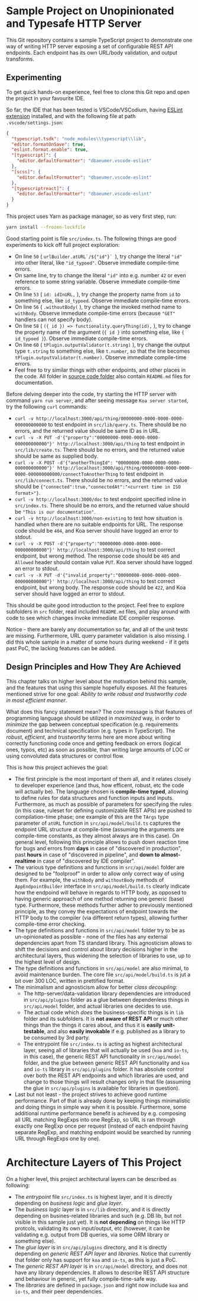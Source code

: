 # Sample Project on Unopinionated and Typesafe HTTP Server
This Git repository contains a sample TypeScript project to demonstrate one way of writing HTTP server exposing a set of configurable REST API endpoints.
Each endpoint has its own URL/body validation, and output transforms.

## Experimenting
To get quick hands-on experience, feel free to clone this Git repo and open the project in your favourite IDE.

So far, the IDE that has been tested is VSCode/VSCodium, having [ESLint extension](https://marketplace.visualstudio.com/items?itemName=dbaeumer.vscode-eslint) installed, and with the following file at path `.vscode/settings.json`:
```json
{
  "typescript.tsdk": "node_modules\\typescript\\lib",
  "editor.formatOnSave": true,
  "eslint.format.enable": true,
  "[typescript]": {
    "editor.defaultFormatter": "dbaeumer.vscode-eslint"
  },
  "[scss]": {
    "editor.defaultFormatter": "dbaeumer.vscode-eslint"
  },
  "[typescriptreact]": {
    "editor.defaultFormatter": "dbaeumer.vscode-eslint"
  }
}
```

This project uses Yarn as package manager, so as very first step, run:
```sh
yarn install --frozen-lockfile
```

Good starting point is file `src/index.ts`.
The following things are good experiments to kick off full project exploration:
- On line `50` ( ``urlBuilder.atURL`/${"id"}` ``), try change the literal `"id"` into other literal, like `"id_typoed"`.
  Observe immediate compile-time errors.
- On same line, try to change the literal `"id"` into e.g. number `42` or even reference to some string variable.
  Observe immediate compile-time errors.
- On line `53` ( `id: idInURL,` ), try change the property name from `id` to something else, like `id_typoed`.
  Observe immediate compile-time errors.
- On line `56` ( `.withoutBody(` ), try change the invoked method name to `withBody`.
  Observe immediate compile-time errors (because `"GET"` handlers can not specify body).
- On line `58` ( `({ id }) => functionality.queryThing(id),` ), try to change the property name of the argument (`{ id }` into something else, like `{ id_typoed }`).
  Observe immediate compile-time errors.
- On line `60` ( `tPlugin.outputValidator(t.string)` ), try change the output type `t.string` to something else, like `t.number`, so that the line becomes `tPlugin.outputValidator(t.number)`.
  Observe immediate compile-time errors.
- Feel free to try similar things with other endpoints, and other places in the code.
  All folder in [source code folder](src) also contain `README.md` files for documentation.

Before delving deeper into the code, try starting the HTTP server with command `yarn run server`, and after seeing message `Koa server started`, try the following `curl` commands:
- `curl -v http://localhost:3000/api/thing/00000000-0000-0000-0000-000000000000` to test endpoint in `src/lib/query.ts`.
  There should be no errors, and the returned value should be same ID as in URL.
- `curl -v -X PUT -d'{"property":"00000000-0000-0000-0000-000000000000"}' http://localhost:3000/api/thing` to test endpoint in `src/lib/create.ts`.
  There should be no errors, and the returned value should be same as supplied body.
- `curl -v -X POST -d'{"anotherThingId": "00000000-0000-0000-0000-000000000000"}' http://localhost:3000/api/thing/00000000-0000-0000-0000-000000000000/connectToAnotherThing` to test endpoint in `src/lib/connect.ts`.
  There should be no errors, and the returned value should be `{"connected":true,"connectedAt":"<current time in ISO format>"}`.
- `curl -v http://localhost:3000/doc` to test endpoint specified inline in `src/index.ts`.
  There should be no errors, and the returned value should be `"This is our documentation"`.
- `curl -v http://localhost:3000/non-existing` to test how situation is handled when there are no suitable endpoints for URL.
  The response code should be `404`, and Koa server should have logged an error to stdout.
- `curl -v -X POST -d'{"property":"00000000-0000-0000-0000-000000000000"}' http://localhost:3000/api/thing` to test correct endpoint, but wrong method.
  The response code should be `405` and `Allowed` header should contain value `PUT`.
  Koa server should have logged an error to stdout.
- `curl -v -X PUT -d'{"invalid_property":"00000000-0000-0000-0000-000000000000"}' http://localhost:3000/api/thing` to test correct endpoint, but wrong body.
  The response code should be `422`, and Koa server should have logged an error to stdout.

This should be quite good introduction to the project.
Feel free to explore subfolders in `src` folder, read included `README.md` files, and play around with code to see which changes invoke immediate IDE compiler response.

Notice - there are barely any documentation so far, and all of the unit tests are missing.
Furthermore, URL query parameter validation is also missing.
I did this whole sample in a matter of some hours during weekend - if it gets past PoC, the lacking features can be added.

## Design Principles and How They Are Achieved
This chapter talks on higher level about the motivation behind this sample, and the features that using this sample hopefully exposes.
All the features mentioned strive for one goal: *Ability to write robust and trustworthy code in most efficient manner*.

What does this fancy statement mean?
The core message is that features of programming language should be utilized in *maximized* way, in order to *minimize* the gap between conceptual specification (e.g. requirements document) and technical specification (e.g. types in TypeScript).
The *robust*, *efficient*, and *trustworthy* terms here are more about writing correctly functioning code once and getting feedback on errors (logical ones, typos, etc) as soon as possible, than writing large amounts of LOC or using convoluted data structures or control flow.

This is how this project achieves the goal:
- The first principle is the most important of them all, and it relates closely to developer experience (and thus, how efficent, robust, etc the code will actually be).
  The language chosen is **compile-time typed**, allowing to define rules for data structures and function inputs and inputs.
  Furthermore, as much as possible of parameters for specifying the rules (in this case, ruleset for defining customizable REST APIs) are pushed to compilation-time phase; one example of this are the `TArgs` type parameter of `atURL` function in `src/api/model/build.ts` captures the endpoint URL structure at compile-time (assuming the arguments are compile-time constants, as they almost always are in this case).
  On general level, following this principle allows to push down reaction time for bugs and errors from **days** in case of "discovered in production", past **hours** in case of "discovered in pipeline", and **down to almost-realtime** in case of "discovered by IDE compiler".
- The various type definitions and functions in `src/api/model` folder are designed to be "foolproof" in order to allow only correct way of using them.
  For example, the `withBody` and `withoutBody` methods of `AppEndpointBuilder` interface in `src/api/model/build.ts` clearly indicate how the endpoind will behave in regards to HTTP body, as opposed to having generic approach of one method returning one generic (base) type.
  Furthermore, these methods further adher to previously mentioned principle, as they convey the expectations of endpoint towards the HTTP body to the compiler (via different return types), allowing further compile-time error checking.
- The type definitions and functions in `src/api/model` folder try to be as un-opinionated as possible - none of the files has any external dependencies apart from TS standard library.
  This agnosticism allows to shift the decisions and control about library decisions higher in the architectural layers, thus widening the selection of libraries to use, up to the highest level of design.
- The type definitions and functions in `src/api/model` are also minimal, to avoid maintenance burden.
  The core file `src/api/model/build.ts` is jut a bit over 300 LOC, written in prettified format.
- The minimalism and agnosticism allow for better *class decoupling*:
    - The http-server/data-validation library dependencies are introduced in `src/api/plugins` folder as a glue between dependenless things in `src/api/model` folder, and actual libraries one decides to use.
    - The actual code which *does* the business-specific things is in `lib` folder and its subfolders.
      It is **not aware of REST API** or much other things than the things it cares about, and thus it is **easily unit-testable**, and also **easily invokable** if e.g. published as a library to be consumed by 3rd party.
    - The entrypoint file `src/index.ts` is acting as highest architectural layer, seeing all of libraries that will actually be used (`koa` and `io-ts`, in this case), the generic REST API functionality in `src/api/model` folder, and the glue between generic REST API functionality and `koa` and `io-ts` library in `src/api/plugins` folder.
      It has absolute control over both the REST API endpoints and which libraries are used, and change to those things will result changes only in that file (assuming the glue in `src/api/plugins` is available for libraries in question).
- Last but not least - the project strives to achieve good runtime performance.
  Part of that is already done by keeping things minimalistic and doing things in simple way when it is possible.
  Furthermore, some additional runtime performance benefit is achieved by e.g. composing all URL matching RegExps into one RegExp, so URL is ran through exactly one RegExp once per request (instead of each endpoint having separate RegExp, and matching endpoint would be searched by running URL through RegExps one by one).


# Architecture Layers of This Project
On a higher level, this project architectural layers can be described as following:
- The *entrypoint* file `src/index.ts` is highest layer, and it is directly depending on *business logic* and *glue layer*.
- The *business logic* layer is in `src/lib` directory, and it is directly depending on busines-related libraries and such (e.g. DB lib, but not visible in this sample just yet).
  It is **not depending** on things like HTTP protcols, validating its own input/output, etc (however, it can be validating e.g. output from DB queries, via some ORM library or something else).
- The *glue layer* is in `src/api/plugins` directory, and it is directly depending on *generic REST API layer* and *libraries*.
  Notice that currently that folder only has support for `koa` and `io-ts`, as this is just a PoC.
- The *generic REST API layer* is in `src/api/model` directory, and does not have any library dependencies.
  It allows to describe REST API structure and behaviour in generic, yet fully compile-time-safe way.
- The *libraries* are defined in `package.json` and right now include `koa` and `io-ts`, and their peer dependencies.
